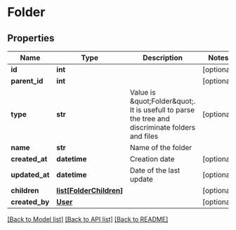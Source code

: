 # Folder

## Properties
Name | Type | Description | Notes
------------ | ------------- | ------------- | -------------
**id** | **int** |  | [optional] 
**parent_id** | **int** |  | [optional] 
**type** | **str** | Value is \&quot;Folder\&quot;. It is usefull to parse the tree and discriminate folders and files | [optional] 
**name** | **str** | Name of the folder | 
**created_at** | **datetime** | Creation date | [optional] 
**updated_at** | **datetime** | Date of the last update | [optional] 
**children** | [**list[FolderChildren]**](FolderChildren.md) |  | [optional] 
**created_by** | [**User**](User.md) |  | [optional] 

[[Back to Model list]](../README.md#documentation-for-models) [[Back to API list]](../README.md#documentation-for-api-endpoints) [[Back to README]](../README.md)


